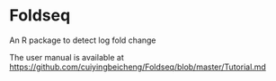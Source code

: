 # Foldseq
An R package to detect log fold change

The user manual is available at https://github.com/cuiyingbeicheng/Foldseq/blob/master/Tutorial.md
